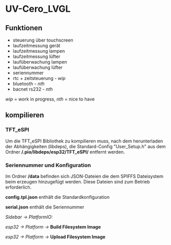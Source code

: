 # UV-Cero_LVGL

## Funktionen

* steuerung über touchscreen
* laufzeitmessung gerät
* laufzeitmessung lampen
* laufzeitmessung lüfter
* laufüberwachung lampen
* laufüberwachung lüfter
* seriennummer
* rtc + zeitsteuerung - *wip*
* bluetooth - *nth*
* bacnet rs232 - *nth*

*wip* = work in progress, *nth* = nice to have

## kompilieren

### TFT_eSPI

Um die TFT_eSPI Bibliothek zu kompilieren muss, nach dem herunterladen der Abhängigkeiten (libdeps), die Standard-Config "User_Setup.h" aus dem Ordner **/.pio/libdeps/esp32/TFT_eSPI/** entfernt werden.

### Seriennummer und Konfiguration

Im Ordner **/data** befinden sich JSON-Dateien die dem SPIFFS Dateisystem beim erzeugen hinzugefügt werden. Diese Dateien sind zum Betrieb erforderlich.

**config.tpl.json** enthält die Standardkonfiguration

**serial.json** enthält die Seriennummer

*Sidebar -> PlatformIO:*

*esp32 -> Platform ->* **Build Filesystem Image**

*esp32 -> Platform ->* **Upload Filesystem Image**
